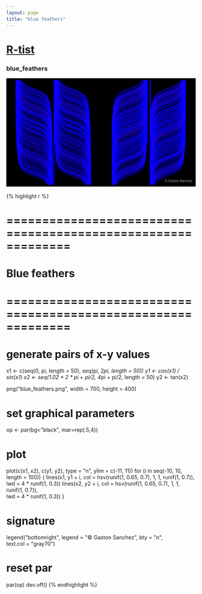 ```yaml
--- 
layout: page 
title: "blue feathers" 
--- 
```


# [R-tist](/Rtist) 

### blue_feathers 

![](/images/blue_feathers.png) 

{% highlight r %} 
# ============================================================= 
# Blue feathers 
# ============================================================= 
# generate pairs of x-y values 
x1 <- c(seq(0, pi, length = 50), seq(pi, 2*pi, length = 50)) 
y1 <- cos(x1) / sin(x1) 
x2 <- seq(1.02 * 2 * pi + pi/2, 4*pi + pi/2, length = 50) 
y2 <- tan(x2) 
 
 
png("blue_feathers.png", width = 700, height = 400) 
# set graphical parameters 
op <- par(bg="black", mar=rep(.5,4)) 
# plot 
plot(c(x1, x2), c(y1, y2), type = "n", ylim = c(-11, 11)) 
for (i in seq(-10, 10, length = 100)) 
{ 
  lines(x1, y1 + i, col = hsv(runif(1, 0.65, 0.7), 1, 1, runif(1, 0.7)),  
        lwd = 4 * runif(1, 0.3)) 
  lines(x2, y2 + i, col = hsv(runif(1, 0.65, 0.7), 1, 1, runif(1, 0.7)),  
        lwd = 4 * runif(1, 0.3)) 
} 
# signature 
legend("bottomright", legend = "© Gaston Sanchez", bty = "n",  
       text.col = "gray70") 
# reset par 
par(op) 
dev.off() 
{% endhighlight %} 
